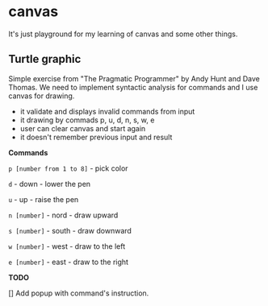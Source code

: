 # canvas
It's just playground for my learning of canvas and some other things. 

## Turtle graphic 
Simple exercise from "The Pragmatic Programmer" by Andy Hunt and Dave Thomas. We need to implement syntactic analysis for commands and I use canvas for drawing. 
- it validate and displays invalid commands from input 
- it drawing by commads p, u, d, n, s, w, e 
- user can clear canvas and start again 
- it doesn't remember previous input and result

**Commands**

<code>p [number from 1 to 8]</code> - pick color 

<code>d</code> - down - lower the pen 

<code>u</code> - up - raise the pen 

<code>n [number]</code> - nord - draw upward 

<code>s [number]</code> - south - draw downward 

<code>w [number]</code> - west - draw to the left 

<code>e [number]</code> - east - draw to the right

**TODO**

[] Add popup with command's instruction. 
